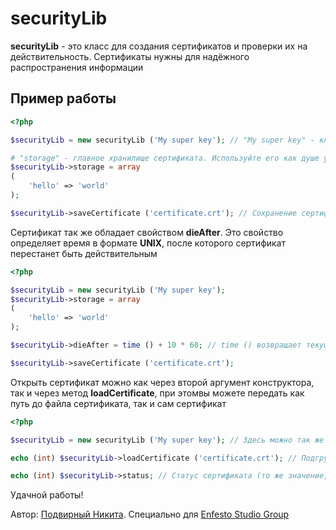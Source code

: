 # securityLib
**securityLib** - это класс для создания сертификатов и проверки их на действительность. Сертификаты нужны для надёжного распространения информации

## Пример работы

```php
<?php

$securityLib = new securityLib ('My super key'); // "My super key" - ключ шифрования. Не сообщайте его никому!

# "storage" - главное хранилище сертификата. Используйте его как душе угодно
$securityLib->storage = array
(
    'hello' => 'world'
);

$securityLib->saveCertificate ('certificate.crt'); // Сохранение сертификата в файл "certificate.crt"
```

Сертификат так же обладает свойством **dieAfter**. Это свойство определяет время в формате **UNIX**, после которого сертификат перестанет быть действительным

```php
<?php

$securityLib = new securityLib ('My super key');
$securityLib->storage = array
(
    'hello' => 'world'
);

$securityLib->dieAfter = time () + 10 * 60; // time () возвращает текущее UNIX время в секундах. 10 * 60 - это 10 раз по 60 секунд, т.е. 10 минут. Конструкция означает, что сертификат перестанет работать ровно через 10 минут

$securityLib->saveCertificate ('certificate.crt');
```

Открыть сертификат можно как через второй аргумент конструктора, так и через метод **loadCertificate**, при этомвы можете передать как путь до файла сертификата, так и сам сертификат

```php
<?php

$securityLib = new securityLib ('My super key'); // Здесь можно так же дописать "certificate.crt" вторым аргументом и не вызывать метод loadCertificate

echo (int) $securityLib->loadCertificate ('certificate.crt'); // Подгружаем сертификат. Метод возвращает bool статус сертификата (true если он действителен), так что мы выводим ответ в виде цифры

echo (int) $securityLib->status; // Статус сертификата (то же значение, что и возвращает метод выше)
```

Удачной работы!

Автор: [Подвирный Никита](https://vk.com/technomindlp). Специально для [Enfesto Studio Group](http://vk.com/hphp_convertation)